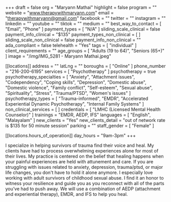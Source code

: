 +++
draft = false
org = "Maryann Mathai"
highlight = false
program = ""
website = "www.therapywithmaryann.com"
email = "therapywithmaryann@gmail.com"
facebook = ""
twitter = ""
instagram = ""
linkedin = ""
youtube = ""
tiktok = ""
medium = ""
best_way_to_contact = [ "Email", "Phone" ]
payment_types = [ "N/A" ]
sliding_scale_clinical = false
payment_info_clinical = "$135"
payment_types_non_clinical = [ ]
sliding_scale_non_clinical = false
payment_info_non_clinical = ""
ada_compliant = false
telehealth = "Yes"
tags = [ "individual" ]
client_requirements = ""
age_groups = [ "Adults (19 to 64)", "Seniors (65+)" ]
image = "/img/IMG_5281 - Maryann Mathai.jpeg"

[[locations]]
address = ""
latLng = ""
boroughs = [ "Online" ]
phone_number = "216-200-6195"
services = [ "Psychotherapy" ]
psychotherapy = true
psychotherapy_specialties = [
  "Anxiety",
  "Attachment issues",
  "Codependency",
  "Coping skills",
  "Depression",
  "Domestic abuse",
  "Domestic violence",
  "Family conflict",
  "Self-esteem",
  "Sexual abuse",
  "Spirituality",
  "Stress",
  "Trauma/PTSD",
  "Women's issues"
]
psychotherapy_types = [
  "Trauma-informed",
  "EMDR",
  "Accelerated Experiential Dynamic Psychotherapy",
  "Internal Family Systems"
]
non_clinical_services = [ ]
credentials = [ "LMHC (Licensed Mental Health Counselor)" ]
trainings = "EMDR, AEDP, IFS"
languages = [ "English", "Malayalam" ]
new_clients = "Yes"
new_clients_detail = "out of network rate is $135 for 50 minute session"
parking = ""
staff_gender = [ "Female" ]

  [[locations.hours_of_operation]]
  day_hours = "9am-3pm"
+++


I specialize in helping survivors of trauma find their voice and heal. My clients have had to process overwhelming experiences alone for most of their lives. My practice is centered on the belief that healing happens when your painful experiences are held with attunement and care. If you are struggling with issues related to anxiety, depression, trauma/ptsd, or major life changes, you don't have to hold it alone anymore.  I especially love working with adult survivors of childhood sexual abuse. I find it an honor to witness your resilience and guide you as you reconnect with all of the parts you’ve had to push away. We will use a combination of AEDP (attachment and experiential therapy), EMDR, and IFS to help you heal.
